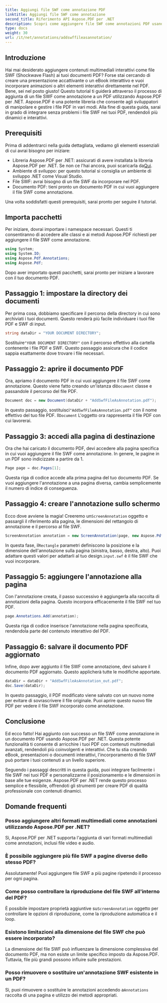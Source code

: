 ```yaml
---
title: Aggiungi file SWF come annotazione PDF
linktitle: Aggiungi file SWF come annotazione
second_title: Riferimento API Aspose.PDF per .NET
description: Scopri come aggiungere file SWF come annotazioni PDF usando Aspose.PDF per .NET. Arricchisci i tuoi PDF con contenuti multimediali interattivi tramite questo tutorial dettagliato.
type: docs
weight: 30
url: /it/net/annotations/addswffileasannotation/
---
```

## Introduzione

Hai mai desiderato aggiungere contenuti multimediali interattivi come file SWF (Shockwave Flash) ai tuoi documenti PDF? Forse stai cercando di creare una presentazione accattivante o un eBook interattivo e vuoi incorporare animazioni o altri elementi interattivi direttamente nel PDF. Bene, sei nel posto giusto! Questo tutorial ti guiderà attraverso il processo di aggiunta di un file SWF come annotazione a un PDF utilizzando Aspose.PDF per .NET. Aspose.PDF è una potente libreria che consente agli sviluppatori di manipolare e gestire i file PDF in vari modi. Alla fine di questa guida, sarai in grado di integrare senza problemi i file SWF nei tuoi PDF, rendendoli più dinamici e interattivi.

## Prerequisiti

Prima di addentrarci nella guida dettagliata, vediamo gli elementi essenziali di cui avrai bisogno per iniziare:

- Libreria Aspose.PDF per .NET: assicurati di avere installata la libreria Aspose.PDF per .NET. Se non ce l'hai ancora, puoi scaricarla da[Qui](https://releases.aspose.com/pdf/net/).
- Ambiente di sviluppo: per questo tutorial si consiglia un ambiente di sviluppo .NET come Visual Studio.
- File SWF: avrai bisogno di un file SWF da incorporare nel PDF.
- Documento PDF: tieni pronto un documento PDF in cui vuoi aggiungere il file SWF come annotazione.

Una volta soddisfatti questi prerequisiti, sarai pronto per seguire il tutorial.

## Importa pacchetti

Per iniziare, dovrai importare i namespace necessari. Questi ti consentiranno di accedere alle classi e ai metodi Aspose.PDF richiesti per aggiungere il file SWF come annotazione.

```csharp
using System;
using System.IO;
using Aspose.Pdf.Annotations;
using Aspose.Pdf;
```

Dopo aver importato questi pacchetti, sarai pronto per iniziare a lavorare con il tuo documento PDF.

## Passaggio 1: impostare la directory dei documenti

Per prima cosa, dobbiamo specificare il percorso della directory in cui sono archiviati i tuoi documenti. Questo renderà più facile individuare i tuoi file PDF e SWF di input.

```csharp
string dataDir = "YOUR DOCUMENT DIRECTORY";
```

 Sostituire`"YOUR DOCUMENT DIRECTORY"` con il percorso effettivo alla cartella contenente i file PDF e SWF. Questo passaggio assicura che il codice sappia esattamente dove trovare i file necessari.

## Passaggio 2: aprire il documento PDF

 Ora, apriamo il documento PDF in cui vuoi aggiungere il file SWF come annotazione. Questo viene fatto creando un'istanza di`Document` classe e passandole il percorso del file PDF.

```csharp
Document doc = new Document(dataDir + "AddSwfFileAsAnnotation.pdf");
```

 In questo passaggio, sostituisci`"AddSwfFileAsAnnotation.pdf"` con il nome effettivo del tuo file PDF. Il`Document` L'oggetto ora rappresenta il file PDF con cui lavorerai.

## Passaggio 3: accedi alla pagina di destinazione

Ora che hai caricato il documento PDF, devi accedere alla pagina specifica in cui vuoi aggiungere il file SWF come annotazione. In genere, le pagine in un PDF sono indicizzate a partire da 1.

```csharp
Page page = doc.Pages[1];
```

Questa riga di codice accede alla prima pagina del tuo documento PDF. Se vuoi aggiungere l'annotazione a una pagina diversa, cambia semplicemente il numero di indice di conseguenza.

## Passaggio 4: creare l'annotazione sullo schermo

 Ecco dove avviene la magia! Creeremo un`ScreenAnnotation` oggetto e passargli il riferimento alla pagina, le dimensioni del rettangolo di annotazione e il percorso al file SWF.

```csharp
ScreenAnnotation annotation = new ScreenAnnotation(page, new Aspose.Pdf.Rectangle(0, 400, 600, 700), dataDir + "input.swf");
```

 In questa fase, il`Rectangle` parametri definiscono la posizione e la dimensione dell'annotazione sulla pagina (sinistra, basso, destra, alto). Puoi adattare questi valori per adattarli al tuo design.`input.swf` è il file SWF che vuoi incorporare.

## Passaggio 5: aggiungere l'annotazione alla pagina

Con l'annotazione creata, il passo successivo è aggiungerla alla raccolta di annotazioni della pagina. Questo incorpora efficacemente il file SWF nel tuo PDF.

```csharp
page.Annotations.Add(annotation);
```

Questa riga di codice inserisce l'annotazione nella pagina specificata, rendendola parte del contenuto interattivo del PDF.

## Passaggio 6: salvare il documento PDF aggiornato

Infine, dopo aver aggiunto il file SWF come annotazione, devi salvare il documento PDF aggiornato. Questo applicherà tutte le modifiche apportate.

```csharp
dataDir = dataDir + "AddSwfFileAsAnnotation_out.pdf";
doc.Save(dataDir);
```

In questo passaggio, il PDF modificato viene salvato con un nuovo nome per evitare di sovrascrivere il file originale. Puoi aprire questo nuovo file PDF per vedere il file SWF incorporato come annotazione.

## Conclusione

Ed ecco fatto! Hai aggiunto con successo un file SWF come annotazione in un documento PDF usando Aspose.PDF per .NET. Questa potente funzionalità ti consente di arricchire i tuoi PDF con contenuti multimediali avanzati, rendendoli più coinvolgenti e interattivi. Che tu stia creando eBook, presentazioni o documenti interattivi, l'incorporamento di file SWF può portare i tuoi contenuti a un livello superiore.

Seguendo i passaggi descritti in questa guida, puoi integrare facilmente i file SWF nei tuoi PDF e personalizzarne il posizionamento e le dimensioni in base alle tue esigenze. Aspose.PDF per .NET rende questo processo semplice e flessibile, offrendoti gli strumenti per creare PDF di qualità professionale con contenuti dinamici.

## Domande frequenti

### Posso aggiungere altri formati multimediali come annotazioni utilizzando Aspose.PDF per .NET?
Sì, Aspose.PDF per .NET supporta l'aggiunta di vari formati multimediali come annotazioni, inclusi file video e audio.

### È possibile aggiungere più file SWF a pagine diverse dello stesso PDF?
Assolutamente! Puoi aggiungere file SWF a più pagine ripetendo il processo per ogni pagina.

### Come posso controllare la riproduzione del file SWF all'interno del PDF?
 È possibile impostare proprietà aggiuntive su`ScreenAnnotation` oggetto per controllare le opzioni di riproduzione, come la riproduzione automatica e il loop.

### Esistono limitazioni alla dimensione del file SWF che può essere incorporato?
La dimensione del file SWF può influenzare la dimensione complessiva del documento PDF, ma non esiste un limite specifico imposto da Aspose.PDF. Tuttavia, file più grandi possono influire sulle prestazioni.

### Posso rimuovere o sostituire un'annotazione SWF esistente in un PDF?
 Sì, puoi rimuovere o sostituire le annotazioni accedendo a`Annotations` raccolta di una pagina e utilizzo dei metodi appropriati.